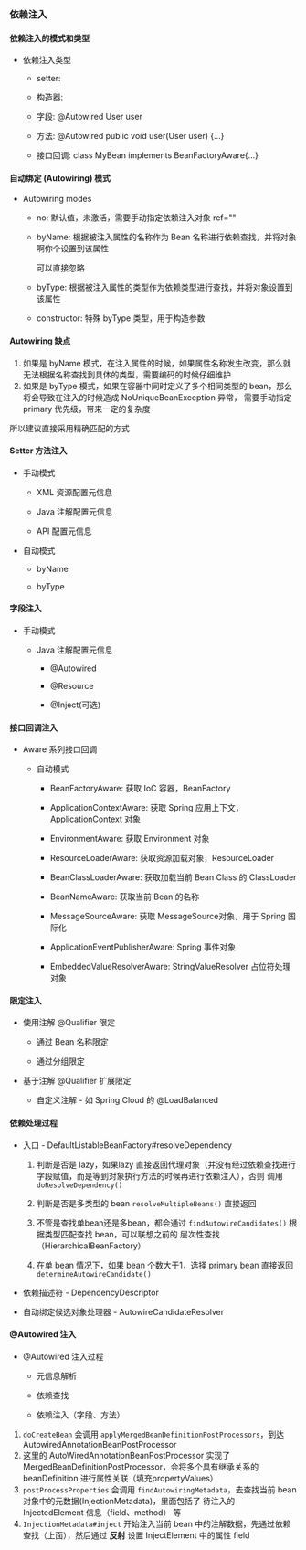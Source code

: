 
### 依赖注入

#### 依赖注入的模式和类型

* 依赖注入类型

    * setter: <property name="user" ref="userBean"/>
    
    * 构造器: <constructor-arg name="user" ref="userBean"/>
    
    * 字段: @Autowired User user
    
    * 方法: @Autowired public void user(User user) {...}
    
    * 接口回调: class MyBean implements BeanFactoryAware{...}
    

#### 自动绑定 (Autowiring) 模式 

* Autowiring modes

    * no: 默认值，未激活，需要手动指定依赖注入对象 ref=""
    
    * byName: 根据被注入属性的名称作为 Bean 名称进行依赖查找，并将对象啊你个设置到该属性
        
        <property name="name" value="name"/>   可以直接忽略
    
    * byType: 根据被注入属性的类型作为依赖类型进行查找，并将对象设置到该属性
    
    * constructor: 特殊 byType 类型，用于构造参数
    
    
#### Autowiring 缺点

1. 如果是 byName 模式，在注入属性的时候，如果属性名称发生改变，那么就无法根据名称查找到具体的类型，需要编码的时候仔细维护
2. 如果是 byType 模式，如果在容器中同时定义了多个相同类型的 bean，那么将会导致在注入的时候造成 NoUniqueBeanException 异常，
需要手动指定 primary 优先级，带来一定的复杂度

所以建议直接采用精确匹配的方式


#### Setter 方法注入

* 手动模式

    * XML 资源配置元信息
    
    * Java 注解配置元信息
    
    * API 配置元信息

* 自动模式

    * byName
    
    * byType
    

#### 字段注入

* 手动模式

    * Java 注解配置元信息
    
        * @Autowired
        
        * @Resource
        
        * @Inject(可选)
        
#### 接口回调注入

* Aware 系列接口回调

    * 自动模式
    
        * BeanFactoryAware: 获取 IoC 容器，BeanFactory
        
        * ApplicationContextAware: 获取 Spring 应用上下文，ApplicationContext 对象
        
        * EnvironmentAware: 获取 Environment 对象
        
        * ResourceLoaderAware: 获取资源加载对象，ResourceLoader
        
        * BeanClassLoaderAware: 获取加载当前 Bean Class 的 ClassLoader
        
        * BeanNameAware: 获取当前 Bean 的名称
        
        * MessageSourceAware: 获取 MessageSource对象，用于 Spring 国际化
        
        * ApplicationEventPublisherAware: Spring 事件对象
        
        * EmbeddedValueResolverAware: StringValueResolver 占位符处理对象
        

#### 限定注入

* 使用注解 @Qualifier 限定

    * 通过 Bean 名称限定
    
    * 通过分组限定
    
* 基于注解 @Qualifier 扩展限定

    * 自定义注解 - 如 Spring Cloud 的 @LoadBalanced
    

#### 依赖处理过程

* 入口 - DefaultListableBeanFactory#resolveDependency

    1. 判断是否是 lazy，如果lazy 直接返回代理对象（并没有经过依赖查找进行字段赋值，而是等到对象执行方法的时候再进行依赖注入），否则
    调用 `doResolveDependency()`
    
    2. 判断是否是多类型的 bean `resolveMultipleBeans()` 直接返回 
    
    3. 不管是查找单bean还是多bean，都会通过 `findAutowireCandidates()` 根据类型匹配查找 bean，可以联想之前的 层次性查找（HierarchicalBeanFactory）
    
    4. 在单 bean 情况下，如果 bean 个数大于1，选择 primary bean 直接返回 `determineAutowireCandidate()`

* 依赖描述符 - DependencyDescriptor

* 自动绑定候选对象处理器 - AutowireCandidateResolver 


#### @Autowired 注入

* @Autowired 注入过程

    * 元信息解析
    
    * 依赖查找
    
    * 依赖注入（字段、方法）

1. `doCreateBean` 会调用 `applyMergedBeanDefinitionPostProcessors`，到达 AutowiredAnnotationBeanPostProcessor
2. 这里的 AutoWiredAnnotationBeanPostProcessor 实现了 MergedBeanDefinitionPostProcessor，会将多个具有继承关系的 beanDefinition 
进行属性关联（填充propertyValues）
3. `postProcessProperties` 会调用 `findAutowiringMetadata`，去查找当前 bean 对象中的元数据(InjectionMetadata)，里面包括了
待注入的 InjectedElement 信息（field、method） 等
4. `InjectionMetadata#inject` 开始注入当前 bean 中的注解数据，先通过依赖查找（上面），然后通过 __反射__ 设置 InjectElement 中的属性 field
